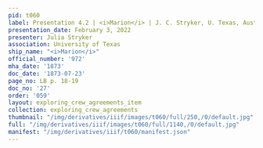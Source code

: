 ```yaml
---
pid: t060
label: Presentation 4.2 | <i>Marion</i> | J. C. Stryker, U. Texas, Austin | 27
presentation_date: February 3, 2022
presenter: Julia Stryker
association: University of Texas
ship_name: "<i>Marion</i>"
official_number: '972'
mha_date: '1873'
doc_date: '1873-07-23'
page_no: LB p. 18-19
doc_no: '27'
order: '059'
layout: exploring_crew_agreements_item
collection: exploring_crew_agreements
thumbnail: "/img/derivatives/iiif/images/t060/full/250,/0/default.jpg"
full: "/img/derivatives/iiif/images/t060/full/1140,/0/default.jpg"
manifest: "/img/derivatives/iiif/t060/manifest.json"
---
```

